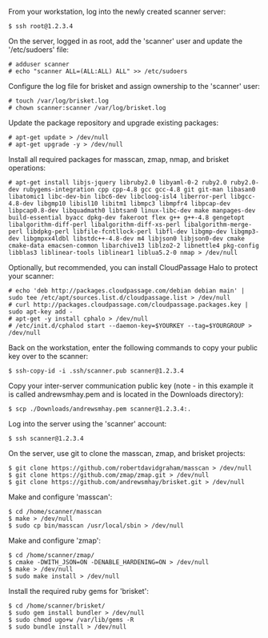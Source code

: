 From your workstation, log into the newly created scanner server:

	$ ssh root@1.2.3.4

On the server, logged in as root, add the 'scanner' user and update the '/etc/sudoers' file:

	# adduser scanner
	# echo "scanner ALL=(ALL:ALL) ALL" >> /etc/sudoers

Configure the log file for brisket and assign ownership to the 'scanner' user:

	# touch /var/log/brisket.log
	# chown scanner:scanner /var/log/brisket.log

Update the package repository and upgrade existing packages:

	# apt-get update > /dev/null
	# apt-get upgrade -y > /dev/null

Install all required packages for masscan, zmap, nmap, and brisket operations:

	# apt-get install libjs-jquery libruby2.0 libyaml-0-2 ruby2.0 ruby2.0-dev rubygems-integration cpp cpp-4.8 gcc gcc-4.8 git git-man libasan0 libatomic1 libc-dev-bin libc6-dev libcloog-isl4 liberror-perl libgcc-4.8-dev libgmp10 libisl10 libitm1 libmpc3 libmpfr4 libpcap-dev libpcap0.8-dev libquadmath0 libtsan0 linux-libc-dev make manpages-dev build-essential byacc dpkg-dev fakeroot flex g++ g++-4.8 gengetopt libalgorithm-diff-perl libalgorithm-diff-xs-perl libalgorithm-merge-perl libdpkg-perl libfile-fcntllock-perl libfl-dev libgmp-dev libgmp3-dev libgmpxx4ldbl libstdc++-4.8-dev m4 libjson0 libjson0-dev cmake cmake-data emacsen-common libarchive13 liblzo2-2 libnettle4 pkg-config libblas3 liblinear-tools liblinear1 liblua5.2-0 nmap > /dev/null

Optionally, but recommended, you can install CloudPassage Halo to protect your scanner:

	# echo 'deb http://packages.cloudpassage.com/debian debian main' | sudo tee /etc/apt/sources.list.d/cloudpassage.list > /dev/null
	# curl http://packages.cloudpassage.com/cloudpassage.packages.key | sudo apt-key add -
	# apt-get -y install cphalo > /dev/null
	# /etc/init.d/cphalod start --daemon-key=$YOURKEY --tag=$YOURGROUP > /dev/null

Back on the workstation, enter the following commands to copy your public key over to the scanner:

	$ ssh-copy-id -i .ssh/scanner.pub scanner@1.2.3.4

Copy your inter-server communication public key (note - in this example it is called andrewsmhay.pem and is located in the Downloads directory):

	$ scp ./Downloads/andrewsmhay.pem scanner@1.2.3.4:.

Log into the server using the 'scanner' account:

	$ ssh scanner@1.2.3.4

On the server, use git to clone the masscan, zmap, and brisket projects:

	$ git clone https://github.com/robertdavidgraham/masscan > /dev/null
	$ git clone https://github.com/zmap/zmap.git > /dev/null
	$ git clone https://github.com/andrewsmhay/brisket.git > /dev/null

Make and configure 'masscan':

	$ cd /home/scanner/masscan
	$ make > /dev/null
	$ sudo cp bin/masscan /usr/local/sbin > /dev/null

Make and configure 'zmap':

	$ cd /home/scanner/zmap/
	$ cmake -DWITH_JSON=ON -DENABLE_HARDENING=ON > /dev/null
	$ make > /dev/null
	$ sudo make install > /dev/null

Install the required ruby gems for 'brisket':

	$ cd /home/scanner/brisket/
	$ sudo gem install bundler > /dev/null
	$ sudo chmod ugo+w /var/lib/gems -R
	$ sudo bundle install > /dev/null

